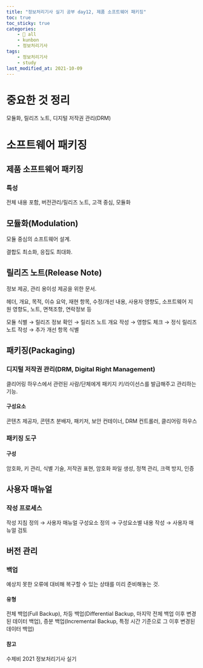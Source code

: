 ```yaml
---
title: "정보처리기사 실기 공부 day12, 제품 소프트웨어 패키징"
toc: true
toc_sticky: true
categories:
    - 📂 all
    - kunbon
    - 정보처리기사
tags:
    - 정보처리기사
    - study
last_modified_at: 2021-10-09
---
```


# 중요한 것 정리

모듈화, 릴리즈 노트, 디지털 저작권 관리(DRM)

# 소프트웨어 패키징

## 제품 소프트웨어 패키징

### 특성

전체 내용 포함, 버전관리/릴리즈 노트, 고객 중심, 모듈화

## 모듈화(Modulation)

모듈 중심의 소프트웨어 설계.

결합도 최소화, 응집도 최대화.

## 릴리즈 노트(Release Note)

정보 제공, 관리 용이성 제공을 위한 문서.

헤더, 개요, 목적, 이슈 요악, 재현 항목, 수정/개선 내용, 사용자 영향도, 소프트웨어 지원 영향도, 노트, 면책조항, 연락정보 등

모듈 식별 → 릴리즈 정보 확인 → 릴리즈 노트 개요 작성 → 영향도 체크 → 정식 릴리즈 노트 작성 → 추가 개선 항목 식별

## 패키징(Packaging)

### 디지털 저작권 관리(DRM, Digital Right Management)

클리어링 하우스에서 관련된 사람/단체에게 패키지 키/라이선스를 발급해주고 관리하는 기능.

#### 구성요소

콘텐츠 제공자, 콘텐츠 분배자, 패키저, 보안 컨테이너, DRM 컨트롤러, 클리어링 하우스

### 패키징 도구

#### 구성

암호화, 키 관리, 식별 기술, 저작권 표현, 암호화 파일 생성, 정책 관리, 크랙 방지, 인증

## 사용자 매뉴얼

### 작성 프로세스

작성 지침 정의 → 사용자 매뉴얼 구성요소 정의 → 구성요소별 내용 작성 → 사용자 매뉴얼 검토

## 버전 관리

### 백업

예상치 못한 오류에 대비해 복구할 수 있는 상태를 미리 준비해놓는 것.

#### 유형

전체 백업(Full Backup), 차등 백업(Differential Backup, 마지막 전체 백업 이후 변경된 데이터 백업), 증분 백업(Incremental Backup, 특정 시간 기준으로 그 이후 변경된 데이터 백업)


#### 참고

수제비 2021 정보처리기사 실기